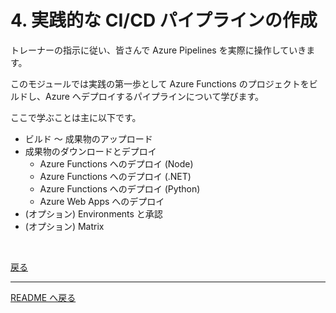 # 4. 実践的な CI/CD パイプラインの作成

トレーナーの指示に従い、皆さんで Azure Pipelines を実際に操作していきます。

このモジュールでは実践の第一歩として Azure Functions のプロジェクトをビルドし、Azure へデプロイするパイプラインについて学びます。

ここで学ぶことは主に以下です。

- ビルド ～ 成果物のアップロード
- 成果物のダウンロードとデプロイ
  - Azure Functions へのデプロイ (Node)
  - Azure Functions へのデプロイ (.NET)
  - Azure Functions へのデプロイ (Python)
  - Azure Web Apps へのデプロイ
- (オプション) Environments と承認
- (オプション) Matrix

<br>

[戻る](./3_create-pipeline.md)

---

[README へ戻る](../README.md)